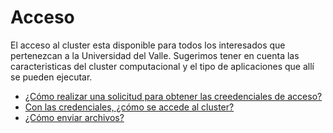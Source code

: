 # Acceso
El acceso al cluster esta disponible para todos los interesados que pertenezcan a la Universidad del Valle. 
Sugerimos tener en cuenta las caracteristicas del cluster computacional y el tipo de aplicaciones que allí
se pueden ejecutar.

 - [¿Cómo realizar una solicitud para obtener las creedenciales de acceso?](SOLICITUD.md)
 - [Con las credenciales, ¿cómo se accede al cluster?](SSH.md)
 - [¿Cómo enviar archivos?](SCP-FTP.md)



